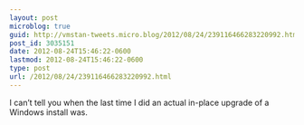 ```yaml
---
layout: post
microblog: true
guid: http://vmstan-tweets.micro.blog/2012/08/24/239116466283220992.html
post_id: 3035151
date: 2012-08-24T15:46:22-0600
lastmod: 2012-08-24T15:46:22-0600
type: post
url: /2012/08/24/239116466283220992.html
---
```

I can’t tell you when the last time I did an actual in-place upgrade of a Windows install was.
